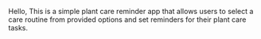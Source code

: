 
Hello, This is a simple plant care reminder app that allows users to select a care routine from provided options and set reminders for their plant care tasks.
